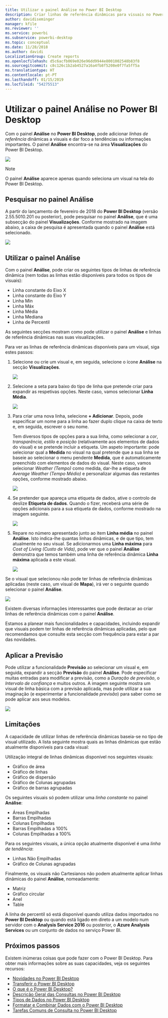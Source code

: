 ```yaml
---
title: Utilizar o painel Análise no Power BI Desktop
description: Criar linhas de referência dinâmicas para visuais no Power BI Desktop
author: davidiseminger
manager: kfile
ms.reviewer: ''
ms.service: powerbi
ms.subservice: powerbi-desktop
ms.topic: conceptual
ms.date: 11/28/2018
ms.author: davidi
LocalizationGroup: Create reports
ms.openlocfilehash: d5c6acfb069e026e96dd9944e8001002548b83f8
ms.sourcegitcommit: c8c126c1b2ab4527a16a4fb8f5208e0f7fa5ff5a
ms.translationtype: HT
ms.contentlocale: pt-PT
ms.lasthandoff: 01/15/2019
ms.locfileid: "54275513"
---
```

# <a name="using-the-analytics-pane-in-power-bi-desktop"></a>Utilizar o painel Análise no Power BI Desktop
Com o painel **Análise** no **Power BI Desktop**, pode adicionar *linhas de referência* dinâmicas a visuais e dar foco a tendências ou informações importantes. O painel **Análise** encontra-se na área **Visualizações** do Power BI Desktop.

![](media/desktop-analytics-pane/analytics-pane_1.png)

> [!NOTE]
> O painel **Análise** aparece apenas quando seleciona um visual na tela do Power BI Desktop.

## <a name="search-within-the-analytics-pane"></a>Pesquisar no painel Análise
A partir do lançamento de fevereiro de 2018 do **Power BI Desktop** (versão 2.55.5010.201 ou posterior), pode pesquisar no painel **Análise**, que é uma subsecção do painel **Visualizações**. Conforme mostrado na imagem abaixo, a caixa de pesquisa é apresentada quando o painel **Análise** está selecionado.

![](media/desktop-analytics-pane/analytics-pane_1b.png)

## <a name="using-the-analytics-pane"></a>Utilizar o painel Análise
Com o painel **Análise**, pode criar os seguintes tipos de linhas de referência dinâmica (nem todas as linhas estão disponíveis para todos os tipos de visuais):

* Linha constante do Eixo X
* Linha constante do Eixo Y
* Linha Mín
* Linha Máx
* Linha Média
* Linha Mediana
* Linha de Percentil

As seguintes secções mostram como pode utilizar o painel **Análise** e linhas de referência dinâmicas nas suas visualizações.

Para ver as linhas de referência dinâmicas disponíveis para um visual, siga estes passos:

1. Selecione ou crie um visual e, em seguida, selecione o ícone **Análise** na secção **Visualizações**.
   
   ![](media/desktop-analytics-pane/analytics-pane_2.png)
2. Selecione a seta para baixo do tipo de linha que pretende criar para expandir as respetivas opções. Neste caso, vamos selecionar **Linha Média**.
   
   ![](media/desktop-analytics-pane/analytics-pane_3.png)
3. Para criar uma nova linha, selecione **+ Adicionar**. Depois, pode especificar um nome para a linha ao fazer duplo clique na caixa de texto e, em seguida, escrever o seu nome.
   
   Tem diversos tipos de opções para a sua linha, como selecionar a *cor*, *transparência*, *estilo* e *posição* (relativamente aos elementos de dados do visual) e se pretende incluir a etiqueta. Um aspeto importante: pode selecionar qual a **Medida** no visual na qual pretende que a sua linha se baseie ao selecionar o menu pendente **Medida**, que é automaticamente preenchido com elementos de dados do visual. Neste caso, vamos selecionar *Weather (Tempo)* como medida, dar-lhe a etiqueta de *Average Weather (Tempo Médio)* e personalizar algumas das restantes opções, conforme mostrado abaixo.
   
   ![](media/desktop-analytics-pane/analytics-pane_4.png)
4. Se pretender que apareça uma etiqueta de dados, ative o controlo de deslize **Etiqueta de dados**. Quando o fizer, receberá uma série de opções adicionais para a sua etiqueta de dados, conforme mostrado na imagem seguinte.
   
   ![](media/desktop-analytics-pane/analytics-pane_5.png)
5. Repare no número apresentado junto ao item **Linha média** no painel **Análise**. Isto indica-lhe quantas linhas dinâmicas, e de que tipo, tem atualmente no seu visual. Se adicionarmos uma **Linha máxima** para *Cost of Living (Custo de Vida)*, pode ver que o painel **Análise** demonstra que temos também uma linha de referência dinâmica **Linha máxima** aplicada a este visual.
   
   ![](media/desktop-analytics-pane/analytics-pane_6.png)

Se o visual que selecionou não pode ter linhas de referência dinâmicas aplicadas (neste caso, um visual de **Mapa**), irá ver o seguinte quando selecionar o painel **Análise**.

![](media/desktop-analytics-pane/analytics-pane_7.png)

Existem diversas informações interessantes que pode destacar ao criar linhas de referência dinâmicas com o painel **Análise**.

Estamos a planear mais funcionalidades e capacidades, incluindo expandir que visuais podem ter linhas de referência dinâmicas aplicadas, pelo que recomendamos que consulte esta secção com frequência para estar a par das novidades.

## <a name="apply-forecasting"></a>Aplicar a Previsão
Pode utilizar a funcionalidade **Previsão** ao selecionar um visual e, em seguida, expandir a secção **Previsão** do painel **Análise**. Pode especificar muitas entradas para modificar a previsão, como a *Duração de previsão*, o *Intervalo de confiança* e muitos outros. A imagem seguinte mostra um visual de linha básica com a previsão aplicada, mas pode utilizar a sua imaginação (e experimentar a funcionalidade *previsão*) para saber como se pode aplicar aos seus modelos.

![](media/desktop-analytics-pane/analytics-pane_8.png)

## <a name="limitations"></a>Limitações
A capacidade de utilizar linhas de referência dinâmicas baseia-se no tipo de visual utilizado. A lista seguinte mostra quais as linhas dinâmicas que estão atualmente disponíveis para cada visual:

Utilização integral de linhas dinâmicas disponível nos seguintes visuais:

* Gráfico de área
* Gráfico de linhas
* Gráfico de dispersão
* Gráfico de Colunas agrupadas
* Gráfico de barras agrupadas

Os seguintes visuais só podem utilizar uma *linha constante* no painel **Análise**:

* Áreas Empilhadas
* Barras Empilhadas
* Colunas Empilhadas
* Barras Empilhadas a 100%
* Colunas Empilhadas a 100%

Para os seguintes visuais, a única opção atualmente disponível é uma *linha de tendência*:

* Linhas Não Empilhadas
* Gráfico de Colunas agrupadas

Finalmente, os visuais não Cartesianos não podem atualmente aplicar linhas dinâmicas do painel **Análise**, nomeadamente:

* Matriz
* Gráfico circular
* Anel
* Table

A linha de percentil só está disponível quando utiliza dados importados no **Power BI Desktop** ou quando está ligado em direto a um modelo num servidor com o **Analysis Service 2016** ou posterior, o **Azure Analysis Services** ou um conjunto de dados no serviço Power BI. 

## <a name="next-steps"></a>Próximos passos
Existem inúmeras coisas que pode fazer com o Power BI Desktop. Para obter mais informações sobre as suas capacidades, veja os seguintes recursos:

* [Novidades no Power BI Desktop](desktop-latest-update.md)
* [Transferir o Power BI Desktop](desktop-get-the-desktop.md)
* [O que é o Power BI Desktop?](desktop-what-is-desktop.md)
* [Descrição Geral das Consultas no Power BI Desktop](desktop-query-overview.md)
* [Tipos de Dados no Power BI Desktop](desktop-data-types.md)
* [Formatar e Combinar Dados com o Power BI Desktop](desktop-shape-and-combine-data.md)
* [Tarefas Comuns de Consulta no Power BI Desktop](desktop-common-query-tasks.md)    

